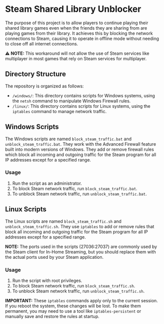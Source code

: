 # Steam Shared Library Unblocker

The purpose of this project is to allow players to continue playing their shared library games even when the friends they are sharing from are playing games from their library. It achieves this by blocking the network connections to Steam, causing it to operate in offline mode without needing to close off all internet connections. 

⚠️ **NOTE:** This workaround will not allow the use of Steam services like multiplayer in most games that rely on Steam services for multiplayer.

## Directory Structure

The repository is organized as follows:

- `/windows/`: This directory contains scripts for Windows systems, using the `netsh` command to manipulate Windows Firewall rules.
- `/linux/`: This directory contains scripts for Linux systems, using the `iptables` command to manage network traffic.

## Windows Scripts

The Windows scripts are named `block_steam_traffic.bat` and `unblock_steam_traffic.bat`. They work with the Advanced Firewall feature built into modern versions of Windows. They add or remove firewall rules which block all incoming and outgoing traffic for the Steam program for all IP addresses except for a specified range.

### Usage

1. Run the script as an administrator.
2. To block Steam network traffic, run `block_steam_traffic.bat`.
3. To unblock Steam network traffic, run `unblock_steam_traffic.bat`.

## Linux Scripts

The Linux scripts are named `block_steam_traffic.sh` and `unblock_steam_traffic.sh`. They use `iptables` to add or remove rules that block all incoming and outgoing traffic for the Steam program for all IP addresses except for a specified range.

**NOTE:** The ports used in the scripts (27036:27037) are commonly used by the Steam client for In-Home Streaming, but you should replace them with the actual ports used by your Steam application.

### Usage

1. Run the script with root privileges.
2. To block Steam network traffic, run `block_steam_traffic.sh`.
3. To unblock Steam network traffic, run `unblock_steam_traffic.sh`.

**IMPORTANT:** These `iptables` commands apply only to the current session. If you reboot the system, these changes will be lost. To make them permanent, you may need to use a tool like `iptables-persistent` or manually save and restore the rules at startup.